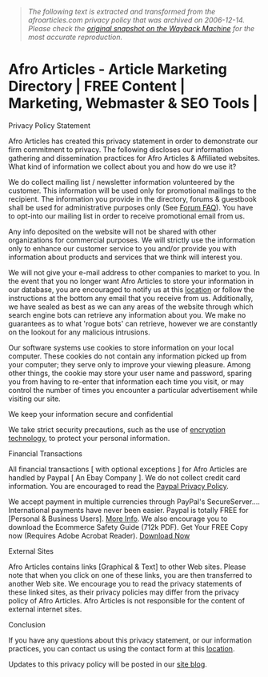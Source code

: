 > *The following text is extracted and transformed from the afroarticles.com privacy policy that was archived on 2006-12-14. Please check the [original snapshot on the Wayback Machine](https://web.archive.org/web/20061214193125id_/http%3A//www.afroarticles.com/article-dashboard/privacy.php) for the most accurate reproduction.*

# Afro Articles - Article Marketing Directory | FREE Content | Marketing, Webmaster & SEO Tools |

Privacy Policy Statement

Afro Articles has created this privacy statement in order to demonstrate our firm commitment to privacy. The following discloses our information gathering and dissemination practices for Afro Articles & Affiliated websites. What kind of information we collect about you and how do we use it?

We do collect mailing list / newsletter information volunteered by the customer. This information will be used only for promotional mailings to the recipient. The information you provide in the directory, forums & guestbook shall be used for administrative purposes only (See [Forum FAQ](https://web.archive.org/portal/modules.php?name=Forums&file=faq)). You have to opt-into our mailing list in order to receive promotional email from us.

Any info deposited on the website will not be shared with other organizations for commercial purposes. We will strictly use the information only to enhance our customer service to you and/or provide you with information about products and services that we think will interest you.

We will not give your e-mail address to other companies to market to you. In the event that you no longer want Afro Articles to store your information in our database, you are encouraged to notify us at this [location](https://web.archive.org/article-dashboard/contacts.php) or follow the instructions at the bottom any email that you receive from us. Additionally, we have sealed as best as we can any areas of the website through which search engine bots can retrieve any information about you. We make no guarantees as to what 'rogue bots' can retrieve, however we are constantly on the lookout for any malicious intrusions. 

Our software systems use cookies to store information on your local computer. These cookies do not contain any information picked up from your computer; they serve only to improve your viewing pleasure. Among other things, the cookie may store your user name and password, sparing you from having to re-enter that information each time you visit, or may control the number of times you encounter a particular advertisement while visiting our site. 

We keep your information secure and confidential

We take strict security precautions, such as the use of [encryption technology](http://www.webopedia.com/TERM/E/encryption.html), to protect your personal information.

Financial Transactions

All financial transactions [ with optional exceptions ] for Afro Articles are handled by Paypal [ An Ebay Company ]. We do not collect credit card information. You are encouraged to read the [Paypal Privacy Policy](http://www.paypal.com/cgi-bin/webscr?cmd=p/gen/ua/policy_privacy-outside). 

We accept payment in multiple currencies through PayPal's SecureServer.... International payments have never been easier. Paypal is totally FREE for [Personal & Business Users]. [More Info](https://www.paypal.com/mrb/pal=5RECYD7MZUDC2). We also encourage you to download the Ecommerce Safety Guide (712k PDF). Get Your FREE Copy now (Requires Adobe Acrobat Reader). [Download Now](http://www.apondosystems.com/services/securenetshop_shoppingcart/E-Commerce-Safety-Guide.pdf)

[](http://www.adobe.com/products/acrobat/readstep.html)

External Sites

Afro Articles contains links [Graphical & Text] to other Web sites. Please note that when you click on one of these links, you are then transferred to another Web site. We encourage you to read the privacy statements of these linked sites, as their privacy policies may differ from the privacy policy of Afro Articles. Afro Articles is not responsible for the content of external internet sites. 

Conclusion

If you have any questions about this privacy statement, or our information practices, you can contact us using the contact form at this [location](https://web.archive.org/article-dashboard/contacts.php).

Updates to this privacy policy will be posted in our [site blog](https://web.archive.org/blog/). 
